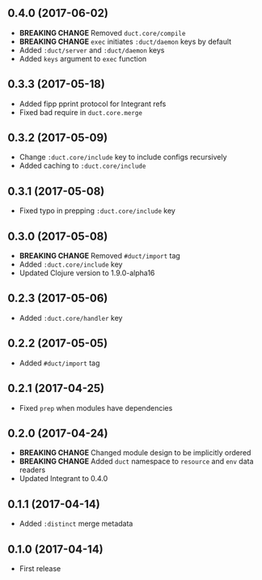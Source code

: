 ## 0.4.0 (2017-06-02)

* **BREAKING CHANGE** Removed `duct.core/compile`
* **BREAKING CHANGE** `exec` initiates `:duct/daemon` keys by default
* Added `:duct/server` and `:duct/daemon` keys
* Added `keys` argument to `exec` function

## 0.3.3 (2017-05-18)

* Added fipp pprint protocol for Integrant refs
* Fixed bad require in `duct.core.merge`

## 0.3.2 (2017-05-09)

* Change `:duct.core/include` key to include configs recursively
* Added caching to `:duct.core/include`

## 0.3.1 (2017-05-08)

* Fixed typo in prepping `:duct.core/include` key

## 0.3.0 (2017-05-08)

* **BREAKING CHANGE** Removed `#duct/import` tag
* Added `:duct.core/include` key
* Updated Clojure version to 1.9.0-alpha16

## 0.2.3 (2017-05-06)

* Added `:duct.core/handler` key

## 0.2.2 (2017-05-05)

* Added `#duct/import` tag

## 0.2.1 (2017-04-25)

* Fixed `prep` when modules have dependencies

## 0.2.0 (2017-04-24)

* **BREAKING CHANGE** Changed module design to be implicitly ordered
* **BREAKING CHANGE** Added `duct` namespace to `resource` and `env` data readers
* Updated Integrant to 0.4.0

## 0.1.1 (2017-04-14)

* Added `:distinct` merge metadata

## 0.1.0 (2017-04-14)

* First release
